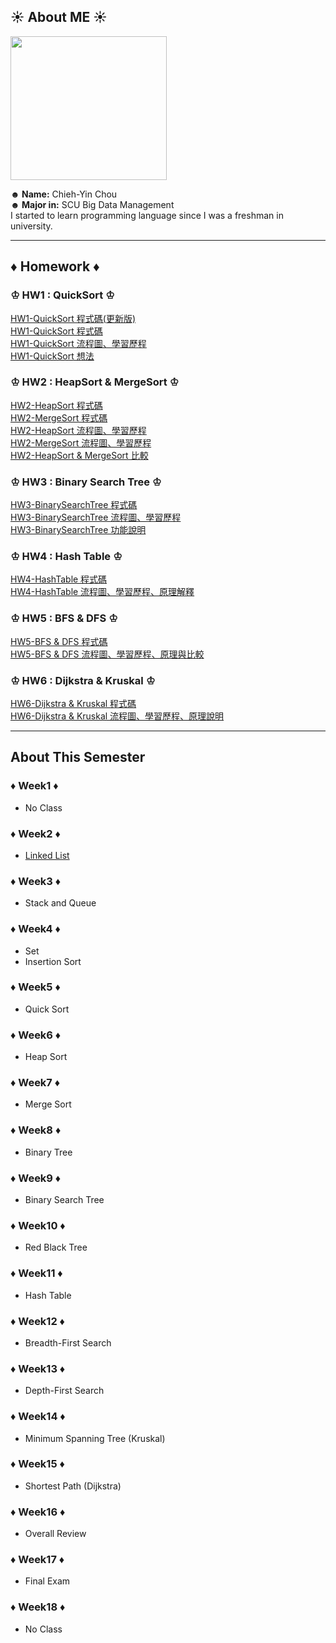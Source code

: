 ## ☀ About ME ☀

<img src="https://media.tenor.com/images/b60f2d8177b06816c855ec99fc1c52ca/tenor.gif" width="250" height="230"/>

</br>

**☻ Name:** Chieh-Yin Chou </br>
**☻ Major in:** SCU Big Data Management </br>
I started to learn programming language since I was a freshman in university. </br>

-----

## **♦ Homework ♦**</br>

### ♔ HW1 : QuickSort ♔</br>
[HW1-QuickSort 程式碼(更新版)](https://github.com/Chieh-Yin/Chiehyin/blob/master/HW1/HW1-QuickSort_new.ipynb)</br>
[HW1-QuickSort 程式碼](https://github.com/Chieh-Yin/Chiehyin/blob/master/HW1/HW1-QuickSort.ipynb)</br>
[HW1-QuickSort 流程圖、學習歷程](https://github.com/Chieh-Yin/Chiehyin/blob/master/HW1/HW1-QuickSort%E6%B5%81%E7%A8%8B%E5%9C%96.md)</br>
[HW1-QuickSort 想法](https://github.com/Chieh-Yin/Chiehyin/blob/master/HW1/HW1-QuickSort%E4%B8%80%E4%BA%9B%E6%83%B3%E6%B3%95.md)</br>

### ♔ HW2 : HeapSort & MergeSort ♔</br>
[HW2-HeapSort 程式碼](https://github.com/Chieh-Yin/Chiehyin/blob/master/HW2/heap_sort_06170206.py)</br>
[HW2-MergeSort 程式碼](https://github.com/Chieh-Yin/Chiehyin/blob/master/HW2/merge_sort_06170206.py)</br>
[HW2-HeapSort 流程圖、學習歷程](https://github.com/Chieh-Yin/Chiehyin/blob/master/HW2/HW2-HeapSort%20%E6%B5%81%E7%A8%8B%E5%9C%96%E3%80%81%E5%AD%B8%E7%BF%92%E6%AD%B7%E7%A8%8B%E8%88%87%E6%96%87%E5%AD%97%E8%AA%AA%E6%98%8E.ipynb)</br>
[HW2-MergeSort 流程圖、學習歷程](https://github.com/Chieh-Yin/Chiehyin/blob/master/HW2/HW2-MergeSort%20%E6%B5%81%E7%A8%8B%E5%9C%96%E3%80%81%E5%AD%B8%E7%BF%92%E6%AD%B7%E7%A8%8B%E8%88%87%E6%96%87%E5%AD%97%E8%AA%AA%E6%98%8E.ipynb)</br>
[HW2-HeapSort & MergeSort 比較](https://github.com/Chieh-Yin/Chiehyin/blob/master/HW2/Merge%20Sort%20%26%20Heap%20Sort%20%E6%AF%94%E8%BC%83.md)</br>

### ♔ HW3 : Binary Search Tree ♔</br>
[HW3-BinarySearchTree 程式碼](https://github.com/Chieh-Yin/Chiehyin/blob/master/HW3/binary_search_tree_06170206.py)</br>
[HW3-BinarySearchTree 流程圖、學習歷程](https://github.com/Chieh-Yin/Chiehyin/blob/master/HW3/Binary%20Search%20Tree%20%E6%B5%81%E7%A8%8B%E5%9C%96%E3%80%81%E5%AD%B8%E7%BF%92%E6%AD%B7%E7%A8%8B%E8%88%87BST%E5%8E%9F%E7%90%86.ipynb)</br>
[HW3-BinarySearchTree 功能說明](https://github.com/Chieh-Yin/Chiehyin/blob/master/HW3/Binary%20Search%20Tree%20%E6%96%B0%E5%A2%9E%E3%80%81%E5%88%AA%E9%99%A4%E3%80%81%E6%9F%A5%E8%A9%A2%E3%80%81%E4%BF%AE%E6%94%B9%E5%8A%9F%E8%83%BD%E8%AA%AA%E6%98%8E.ipynb)</br>


### ♔ HW4 : Hash Table ♔</br>
[HW4-HashTable 程式碼](https://github.com/Chieh-Yin/Chiehyin/blob/master/HW4/hash_table_06170206.py)</br>
[HW4-HashTable 流程圖、學習歷程、原理解釋](https://github.com/Chieh-Yin/Chiehyin/blob/master/HW4/Hash%20Table%20%E6%B5%81%E7%A8%8B%E5%9C%96%E3%80%81%E5%AD%B8%E7%BF%92%E6%AD%B7%E7%A8%8B%E8%88%87Hash%20Table%E8%88%87Hash%20Function%E5%8E%9F%E7%90%86.ipynb)</br>

### ♔ HW5 : BFS & DFS ♔</br>
[HW5-BFS & DFS 程式碼](https://github.com/Chieh-Yin/Chiehyin/blob/master/HW5/BFS_06170206.py)</br>
[HW5-BFS & DFS 流程圖、學習歷程、原理與比較](https://github.com/Chieh-Yin/Chiehyin/blob/master/HW5/BFS%E8%88%87DFS%E6%B5%81%E7%A8%8B%E5%9C%96%E3%80%81%E7%A8%8B%E5%BC%8F%E7%A2%BC%E5%AD%B8%E7%BF%92%E6%AD%B7%E7%A8%8B%E8%88%87BFS%E8%88%87DFS%E5%8E%9F%E7%90%86%E8%88%87%E6%AF%94%E8%BC%83.ipynb)</br>

### ♔ HW6 : Dijkstra & Kruskal ♔</br>
[HW6-Dijkstra & Kruskal 程式碼](https://github.com/Chieh-Yin/Chiehyin/blob/master/HW6/Dijkstra_06170206.py)</br>
[HW6-Dijkstra & Kruskal 流程圖、學習歷程、原理說明](https://github.com/Chieh-Yin/Chiehyin/blob/master/HW6/Dijkstra%E8%88%87Kruskal%E6%B5%81%E7%A8%8B%E5%9C%96%E3%80%81%E7%A8%8B%E5%BC%8F%E7%A2%BC%E5%AD%B8%E7%BF%92%E6%AD%B7%E7%A8%8B%E8%88%87Dijkstra%E8%88%87Kruskal%E5%8E%9F%E7%90%86%E8%AA%AA%E6%98%8E.ipynb)</br>

------
## **About This Semester**

### **♦ Week1 ♦**</br>
* No Class </br>

### **♦ Week2 ♦**</br>
* [Linked List](https://github.com/Chieh-Yin/Chiehyin/blob/master/ClassNote/Week%202%20-%20Linked%20List.md) </br>

### **♦ Week3 ♦**</br>
* Stack and Queue </br>

### **♦ Week4 ♦**</br>
* Set </br>
* Insertion Sort </br>

### **♦ Week5 ♦**</br>
* Quick Sort </br>

### **♦ Week6 ♦**</br>
* Heap Sort </br>

### **♦ Week7 ♦**</br>
* Merge Sort </br>

### **♦ Week8 ♦**</br>
* Binary Tree </br>

### **♦ Week9 ♦**</br>
* Binary Search Tree </br>

### **♦ Week10 ♦**</br>
* Red Black Tree </br>

### **♦ Week11 ♦**</br>
* Hash Table </br>

### **♦ Week12 ♦**</br>
* Breadth-First Search</br>

### **♦ Week13 ♦**</br>
* Depth-First Search </br>

### **♦ Week14 ♦**</br>
* Minimum Spanning Tree (Kruskal)</br>

### **♦ Week15 ♦**</br>
* Shortest Path (Dijkstra) </br>

### **♦ Week16 ♦**</br>
* Overall Review </br>

### **♦ Week17 ♦**</br>
* Final Exam </br>

### **♦ Week18 ♦**</br>
* No Class</br>

